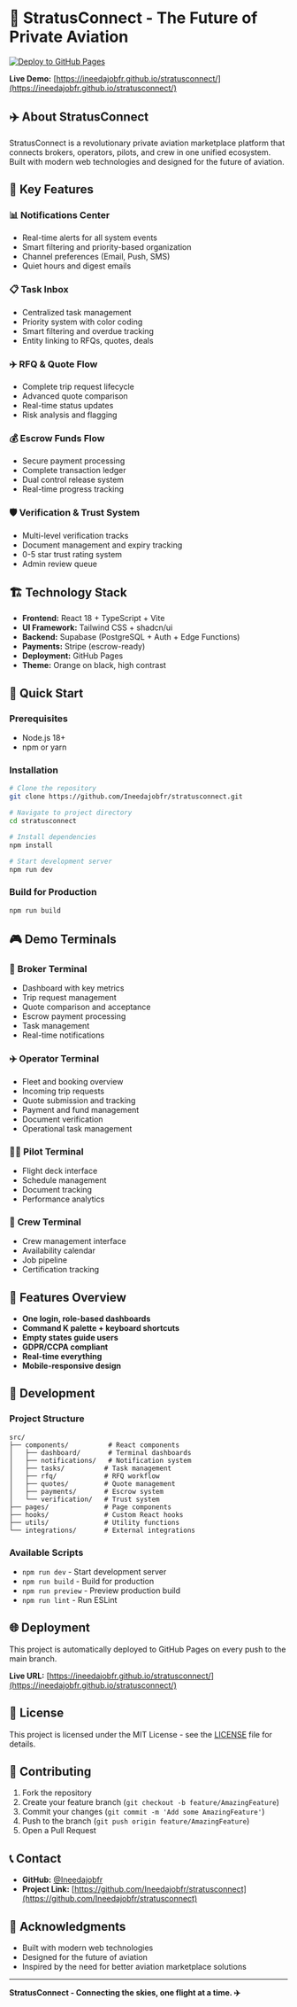 # 🚀 StratusConnect - The Future of Private Aviation

[![Deploy to GitHub Pages](https://github.com/Ineedajobfr/stratusconnect/actions/workflows/deploy.yml/badge.svg)](https://github.com/Ineedajobfr/stratusconnect/actions/workflows/deploy.yml)

**Live Demo:** [https://ineedajobfr.github.io/stratusconnect/](https://ineedajobfr.github.io/stratusconnect/)

## ✈️ About StratusConnect

StratusConnect is a revolutionary private aviation marketplace platform that connects brokers, operators, pilots, and crew in one unified ecosystem. Built with modern web technologies and designed for the future of aviation.

## 🎯 Key Features

### 📊 **Notifications Center**
- Real-time alerts for all system events
- Smart filtering and priority-based organization
- Channel preferences (Email, Push, SMS)
- Quiet hours and digest emails

### 📋 **Task Inbox**
- Centralized task management
- Priority system with color coding
- Smart filtering and overdue tracking
- Entity linking to RFQs, quotes, deals

### ✈️ **RFQ & Quote Flow**
- Complete trip request lifecycle
- Advanced quote comparison
- Real-time status updates
- Risk analysis and flagging

### 💰 **Escrow Funds Flow**
- Secure payment processing
- Complete transaction ledger
- Dual control release system
- Real-time progress tracking

### 🛡️ **Verification & Trust System**
- Multi-level verification tracks
- Document management and expiry tracking
- 0-5 star trust rating system
- Admin review queue

## 🏗️ Technology Stack

- **Frontend:** React 18 + TypeScript + Vite
- **UI Framework:** Tailwind CSS + shadcn/ui
- **Backend:** Supabase (PostgreSQL + Auth + Edge Functions)
- **Payments:** Stripe (escrow-ready)
- **Deployment:** GitHub Pages
- **Theme:** Orange on black, high contrast

## 🚀 Quick Start

### Prerequisites
- Node.js 18+
- npm or yarn

### Installation
```bash
# Clone the repository
git clone https://github.com/Ineedajobfr/stratusconnect.git

# Navigate to project directory
cd stratusconnect

# Install dependencies
npm install

# Start development server
npm run dev
```

### Build for Production
```bash
npm run build
```

## 🎮 Demo Terminals

### 🏢 **Broker Terminal**
- Dashboard with key metrics
- Trip request management
- Quote comparison and acceptance
- Escrow payment processing
- Task management
- Real-time notifications

### ✈️ **Operator Terminal**
- Fleet and booking overview
- Incoming trip requests
- Quote submission and tracking
- Payment and fund management
- Document verification
- Operational task management

### 👨‍✈️ **Pilot Terminal**
- Flight deck interface
- Schedule management
- Document tracking
- Performance analytics

### 👥 **Crew Terminal**
- Crew management interface
- Availability calendar
- Job pipeline
- Certification tracking

## 📱 Features Overview

- **One login, role-based dashboards**
- **Command K palette + keyboard shortcuts**
- **Empty states guide users**
- **GDPR/CCPA compliant**
- **Real-time everything**
- **Mobile-responsive design**

## 🔧 Development

### Project Structure
```
src/
├── components/          # React components
│   ├── dashboard/       # Terminal dashboards
│   ├── notifications/   # Notification system
│   ├── tasks/          # Task management
│   ├── rfq/            # RFQ workflow
│   ├── quotes/         # Quote management
│   ├── payments/       # Escrow system
│   └── verification/   # Trust system
├── pages/              # Page components
├── hooks/              # Custom React hooks
├── utils/              # Utility functions
└── integrations/       # External integrations
```

### Available Scripts
- `npm run dev` - Start development server
- `npm run build` - Build for production
- `npm run preview` - Preview production build
- `npm run lint` - Run ESLint

## 🌐 Deployment

This project is automatically deployed to GitHub Pages on every push to the main branch.

**Live URL:** [https://ineedajobfr.github.io/stratusconnect/](https://ineedajobfr.github.io/stratusconnect/)

## 📄 License

This project is licensed under the MIT License - see the [LICENSE](LICENSE) file for details.

## 🤝 Contributing

1. Fork the repository
2. Create your feature branch (`git checkout -b feature/AmazingFeature`)
3. Commit your changes (`git commit -m 'Add some AmazingFeature'`)
4. Push to the branch (`git push origin feature/AmazingFeature`)
5. Open a Pull Request

## 📞 Contact

- **GitHub:** [@Ineedajobfr](https://github.com/Ineedajobfr)
- **Project Link:** [https://github.com/Ineedajobfr/stratusconnect](https://github.com/Ineedajobfr/stratusconnect)

## 🙏 Acknowledgments

- Built with modern web technologies
- Designed for the future of aviation
- Inspired by the need for better aviation marketplace solutions

---

**StratusConnect - Connecting the skies, one flight at a time. ✈️**